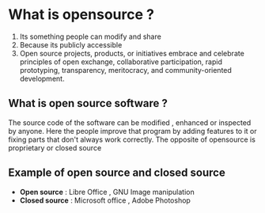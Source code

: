 # What is opensource ?

1. Its something people can modify and share
2. Because its publicly accessible
3. Open source projects, products, or initiatives embrace and celebrate principles of open exchange, collaborative participation, rapid prototyping, transparency, meritocracy, and community-oriented development.

## What is open source software ?

The source code of the software can be modified , enhanced or inspected by anyone. Here the people improve that program by adding features to it or fixing parts that don't always work correctly.
The opposite of opensource is proprietary or closed source

## Example of open source and closed source

- **Open source** : Libre Office , GNU Image manipulation
- **Closed source** : Microsoft office , Adobe Photoshop

